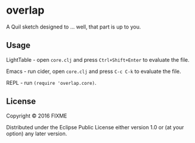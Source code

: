 # overlap

A Quil sketch designed to ... well, that part is up to you.

## Usage

LightTable - open `core.clj` and press `Ctrl+Shift+Enter` to evaluate the file.

Emacs - run cider, open `core.clj` and press `C-c C-k` to evaluate the file.

REPL - run `(require 'overlap.core)`.

## License

Copyright © 2016 FIXME

Distributed under the Eclipse Public License either version 1.0 or (at
your option) any later version.
